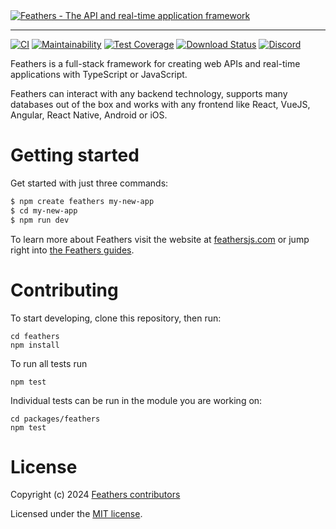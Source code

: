 <a href="https://feathersjs.com" title="FeathersJS">
  <img src="https://feathersjs.com/og.png" alt="Feathers - The API and real-time application framework">
</a>

---

[![CI](https://github.com/feathersjs/feathers/workflows/CI/badge.svg)](https://github.com/feathersjs/feathers/actions?query=workflow%3ACI)
[![Maintainability](https://api.codeclimate.com/v1/badges/cb5ec42a2d0cc1a47a02/maintainability)](https://codeclimate.com/github/feathersjs/feathers/maintainability)
[![Test Coverage](https://api.codeclimate.com/v1/badges/cb5ec42a2d0cc1a47a02/test_coverage)](https://codeclimate.com/github/feathersjs/feathers/test_coverage)
[![Download Status](https://img.shields.io/npm/dm/@feathersjs/feathers.svg?style=flat-square)](https://www.npmjs.com/package/@feathersjs/feathers)
[![Discord](https://badgen.net/badge/icon/discord?icon=discord&label)](https://discord.gg/qa8kez8QBx)

Feathers is a full-stack framework for creating web APIs and real-time applications with TypeScript or JavaScript.

Feathers can interact with any backend technology, supports many databases out of the box and works with any frontend like React, VueJS, Angular, React Native, Android or iOS.

# Getting started

Get started with just three commands:

```bash
$ npm create feathers my-new-app
$ cd my-new-app
$ npm run dev
```

To learn more about Feathers visit the website at [feathersjs.com](http://feathersjs.com) or jump right into [the Feathers guides](https://feathersjs.com/guides/).

# Contributing

To start developing, clone this repository, then run:

```
cd feathers
npm install
```

To run all tests run

```
npm test
```

Individual tests can be run in the module you are working on:

```
cd packages/feathers
npm test
```

# License

Copyright (c) 2024 [Feathers contributors](https://github.com/feathersjs/feathers/graphs/contributors)

Licensed under the [MIT license](LICENSE).
